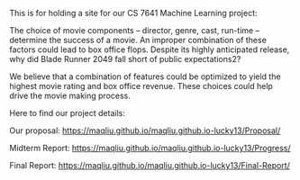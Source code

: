 This is for holding a site for our CS 7641 Machine Learning project: 

The choice of movie components – director, genre, cast, run-time – determine the success of a movie. An improper combination of these factors could lead to box office flops. Despite its highly anticipated release, why did Blade Runner 2049 fall short of public expectations2?

We believe that a combination of features could be optimized to yield the highest movie rating and box office revenue. These choices could help drive the movie making process.

Here to find our project details:

Our proposal: https://maqliu.github.io/maqliu.github.io-lucky13/Proposal/

Midterm Report: https://maqliu.github.io/maqliu.github.io-lucky13/Progress/

Final Report: https://maqliu.github.io/maqliu.github.io-lucky13/Final-Report/
